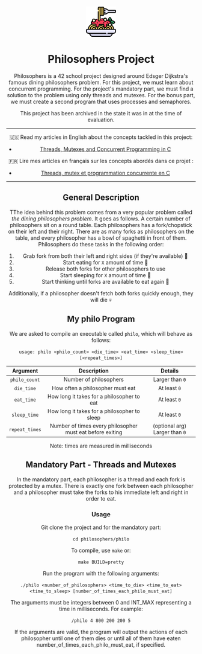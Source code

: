 <a name="readme-top"></a>
<div align="center">
  <!-- Logo -->
  <a href="https://github.com/aitbaatag/philo">
  <img src="readme_file/logo.png" alt="Logo" width="80" height="80">
  </a>

  <!-- Project Name -->
  <h1>Philosophers Project</h1>

Philosophers is a 42 school project designed around Edsger Dijkstra's famous dining philosophers problem. For this project, we must learn about concurrent programming. For the project's mandatory part, we must find a solution to the problem using only threads and mutexes. For the bonus part, we must create a second program that uses processes and semaphores.

This project has been archived in the state it was in at the time of evaluation.

---

:us: Read my articles in English about the concepts tackled in this project:
* [Threads, Mutexes and Concurrent Programming in C](https://www.codequoi.com/en/threads-mutexes-and-concurrent-programming-in-c/)

:fr: Lire mes articles en français sur les concepts abordés dans ce projet :
* [Threads, mutex et programmation concurrente en C](https://www.codequoi.com/threads-mutex-et-programmation-concurrente-en-c/)

---

## General Description

TThe idea behind this problem comes from a very popular problem called *the dining philosophers problem*. It goes as follows. A certain number of philosophers sit on a round table. Each philosophers has a fork/chopstick on their left and their right. There are as many forks as philosophers on the table, and every philosopher has a bowl of spaghetti in front of them. Philosophers do these tasks in the following order:

1) Grab fork from both their left and right sides (if they're available) 🍴
2) Start eating for ``X`` amount of time 🍝
3) Release both forks for other philosophers to use
4) Start sleeping for ``X`` amount of time 🌙
5) Start thinking until forks are available to eat again 💭

Additionally, if a philosopher doesn't fetch both forks quickly enough, they will die 💀

## My philo Program

We are asked to compile an executable called ``philo``, which will behave as follows:

```
usage: philo <philo_count> <die_time> <eat_time> <sleep_time> [<repeat_times>]
```

| Argument | Description | Details |
| :------: | :---------: | :-----: |
| ``philo_count`` | Number of philosophers | Larger than ``0`` |
| ``die_time`` | How often a philosopher must eat | At least ``0`` |
| ``eat_time`` | How long it takes for a philosopher to eat | At least ``0`` |
| ``sleep_time`` | How long it takes for a philosopher to sleep | At least ``0`` |
| ``repeat_times`` | Number of times every philosopher must eat before exiting | (optional arg) Larger than ``0`` |

Note: times are measured in milliseconds

## Mandatory Part - Threads and Mutexes

In the mandatory part, each philosopher is a thread and each fork is protected by a mutex. There is exactly one fork between each philosopher and a philosopher must take the forks to his immediate left and right in order to eat.

### Usage

Git clone the project and for the mandatory part:
```shell
cd philosophers/philo
```
To compile, use ```make``` or:

```shell
make BUILD=pretty
```

Run the program with the following arguments:

```shell
./philo <number_of_philosophers> <time_to_die> <time_to_eat> <time_to_sleep> [number_of_times_each_philo_must_eat]
```

The arguments must be integers between 0 and INT_MAX representing a time in milliseconds. For example:

```shell
/philo 4 800 200 200 5
```

If the arguments are valid, the program will output the actions of each philosopher until one of them dies or until all of them have eaten number_of_times_each_philo_must_eat, if specified.

